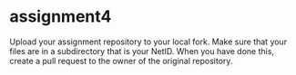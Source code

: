 # assignment4
Upload your assignment repository to your local fork. Make sure that your files are in a subdirectory that is your NetID. When you have done this, create a pull request to the owner of the original repository.

